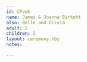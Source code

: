 ```yaml
---
id: CPvwk
name: James & Joanna Birkett
also: Belle and Olivia
adult: 2
children: 2
layout: ceremony.hbs
notes:

---
```

